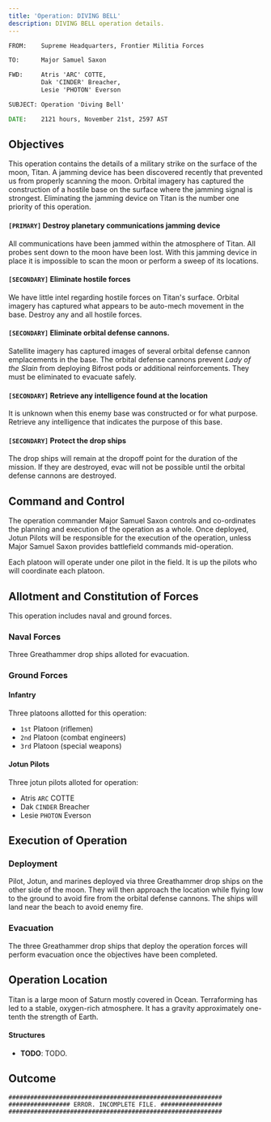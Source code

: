 ```yaml
---
title: 'Operation: DIVING BELL'
description: DIVING BELL operation details.
---
```


```bat
FROM:    Supreme Headquarters, Frontier Militia Forces

TO:      Major Samuel Saxon

FWD:     Atris 'ARC' COTTE,
         Dak 'CINDER' Breacher,
         Lesie 'PHOTON' Everson

SUBJECT: Operation 'Diving Bell'

DATE:    2121 hours, November 21st, 2597 AST
```

## Objectives

This operation contains the details of a military strike on the surface of the moon, Titan. A jamming device has been discovered recently that prevented us from properly scanning the moon. Orbital imagery has captured the construction of a hostile base on the surface where the jamming signal is strongest. Eliminating the jamming device on Titan is the number one priority of this operation.

#### `[PRIMARY]` Destroy planetary communications jamming device

All communications have been jammed within the atmosphere of Titan. All probes sent down to the moon have been lost. With this jamming device in place it is impossible to scan the moon or perform a sweep of its locations.

#### `[SECONDARY]` Eliminate hostile forces

We have little intel regarding hostile forces on Titan's surface. Orbital imagery has captured what appears to be auto-mech movement in the base. Destroy any and all hostile forces.

#### `[SECONDARY]` Eliminate orbital defense cannons.

Satellite imagery has captured images of several orbital defense cannon emplacements in the base. The orbital defense cannons prevent _Lady of the Slain_ from deploying Bifrost pods or additional reinforcements. They must be eliminated to evacuate safely.

#### `[SECONDARY]` Retrieve any intelligence found at the location

It is unknown when this enemy base was constructed or for what purpose. Retrieve any intelligence that indicates the purpose of this base.

#### `[SECONDARY]` Protect the drop ships

The drop ships will remain at the dropoff point for the duration of the mission. If they are destroyed, evac will not be possible until the orbital defense cannons are destroyed.

## Command and Control

The operation commander Major Samuel Saxon controls and co-ordinates the planning and execution of the operation as a whole. Once deployed, Jotun Pilots will be responsible for the execution of the operation, unless Major Samuel Saxon provides battlefield commands mid-operation.

Each platoon will operate under one pilot in the field. It is up the pilots who will coordinate each platoon.

## Allotment and Constitution of Forces

This operation includes naval and ground forces.

### Naval Forces

Three Greathammer drop ships alloted for evacuation.

### Ground Forces

#### Infantry

Three platoons allotted for this operation:

- `1st` Platoon (riflemen)
- `2nd` Platoon (combat engineers)
- `3rd` Platoon (special weapons)

#### Jotun Pilots

Three jotun pilots alloted for operation:

- Atris `ARC` COTTE
- Dak `CINDER` Breacher
- Lesie `PHOTON` Everson

## Execution of Operation

### Deployment

Pilot, Jotun, and marines deployed via three Greathammer drop ships on the other side of the moon. They will then approach the location while flying low to the ground to avoid fire from the orbital defense cannons. The ships will land near the beach to avoid enemy fire.

### Evacuation

The three Greathammer drop ships that deploy the operation forces will perform evacuation once the objectives have been completed.

## Operation Location

Titan is a large moon of Saturn mostly covered in Ocean. Terraforming has led to a stable, oxygen-rich atmosphere. It has a gravity approximately one-tenth the strength of Earth.

#### Structures

- **TODO**: TODO.

## Outcome

```
###########################################################
################# ERROR. INCOMPLETE FILE. #################
###########################################################
```
